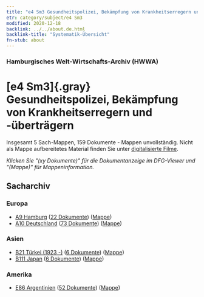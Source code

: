 ```yaml
---
title: "e4 Sm3 Gesundheitspolizei, Bekämpfung von Krankheitserregern und -überträgern"
etr: category/subject/e4 Sm3
modified: 2020-12-18
backlink: ../../about.de.html
backlink-title: "Systematik-Übersicht"
fn-stub: about
---
```


### Hamburgisches Welt-Wirtschafts-Archiv (HWWA)
# [e4 Sm3]{.gray}&#8201; Gesundheitspolizei, Bekämpfung von Krankheitserregern und -überträgern&#160; 




Insgesamt 5 Sach-Mappen, 159 Dokumente - Mappen unvollständig.
Nicht als Mappe aufbereitetes Material finden Sie unter [digitalisierte Filme](/film/h1_sh).

_Klicken Sie "(xy Dokumente)" für die Dokumentanzeige im DFG-Viewer und "(Mappe)" für Mappeninformation._

## Sacharchiv




### Europa

- [A9 Hamburg](../../../geo/about.de.html#A9) (<a href="https://dfg-viewer.de/show/?tx_dlf[id]=https://pm20.zbw.eu/mets/sh/1409xx/140905/1442xx/144270/public.mets.de.xml" target="_blank">22 Dokumente</a>) ([Mappe](http://purl.org/pressemappe20/folder/sh/140905,144270))
- [A10 Deutschland](../../../geo/about.de.html#A10) (<a href="https://dfg-viewer.de/show/?tx_dlf[id]=https://pm20.zbw.eu/mets/sh/1261xx/126128/1442xx/144270/public.mets.de.xml" target="_blank">73 Dokumente</a>) ([Mappe](http://purl.org/pressemappe20/folder/sh/126128,144270))

### Asien

- [B21 Türkei (1923 -)](../../../geo/about.de.html#B21) (<a href="https://dfg-viewer.de/show/?tx_dlf[id]=https://pm20.zbw.eu/mets/sh/1411xx/141111/1442xx/144270/public.mets.de.xml" target="_blank">6 Dokumente</a>) ([Mappe](http://purl.org/pressemappe20/folder/sh/141111,144270))
- [B111 Japan](../../../geo/about.de.html#B111) (<a href="https://dfg-viewer.de/show/?tx_dlf[id]=https://pm20.zbw.eu/mets/sh/1412xx/141272/1442xx/144270/public.mets.de.xml" target="_blank">6 Dokumente</a>) ([Mappe](http://purl.org/pressemappe20/folder/sh/141272,144270))

### Amerika

- [E86 Argentinien](../../../geo/about.de.html#E86) (<a href="https://dfg-viewer.de/show/?tx_dlf[id]=https://pm20.zbw.eu/mets/sh/1416xx/141692/1442xx/144270/public.mets.de.xml" target="_blank">52 Dokumente</a>) ([Mappe](http://purl.org/pressemappe20/folder/sh/141692,144270))


